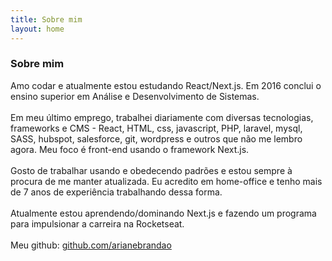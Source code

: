 ```yaml
---
title: Sobre mim
layout: home
---
```


<div class="container">
    <div class="container-content">
        <div class="about">
            <h3 class="title is-3 has-text-centered">Sobre mim</h3>
            <p class="about-text">
                Amo codar e atualmente estou estudando React/Next.js. Em 2016 conclui o ensino superior em Análise e Desenvolvimento de Sistemas.
                <br/><br/>
                Em meu último emprego, trabalhei diariamente com diversas tecnologias, frameworks e CMS - React, HTML, css, javascript, PHP, laravel, mysql, SASS, hubspot, salesforce, git, wordpress e outros que não me lembro agora. Meu foco é front-end usando o framework Next.js.
                <br/><br/>
                Gosto de trabalhar usando e obedecendo padrões e estou sempre à procura de me manter atualizada. Eu acredito em home-office e tenho mais de 7 anos de experiência trabalhando dessa forma.
                <br/><br/>
                Atualmente estou aprendendo/dominando Next.js e fazendo um programa para impulsionar a carreira na Rocketseat.
                <br/><br/>
                Meu github: <a href="https://github.com/arianebrandao" onclick="window.open(this.href); return false;">github.com/arianebrandao</a>
            </p>
        </div>
    </div>
</div>
